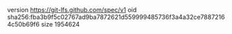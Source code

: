 version https://git-lfs.github.com/spec/v1
oid sha256:fba3b9f5c02767ad9ba7872621d559999485736f3a4a32ce78872164c50b69f6
size 1954624
